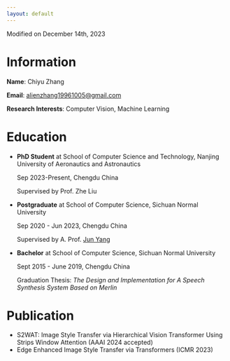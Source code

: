 ```yaml
---
layout: default
---
```


Modified on December 14th, 2023



# Information

**Name**: Chiyu Zhang

**Email**: alienzhang19961005@gmail.com

**Research Interests**: Computer Vision, Machine Learning



# Education

- **PhD Student** at School of Computer Science and Technology, Nanjing University of Aeronautics and Astronautics

  Sep 2023-Present, Chengdu China

  Supervised by Prof. Zhe Liu

- **Postgraduate** at School of Computer Science, Sichuan Normal University

  Sep 2020 - Jun 2023, Chengdu China

  Supervised by A. Prof. [Jun Yang](https://dblp.org/pid/181/2799-25.html)

- **Bachelor** at School of Computer Science, Sichuan Normal University

  Sept 2015 - June 2019, Chengdu China

  Graduation Thesis: _The Design and Implementation for A Speech Synthesis System Based on Merlin_



# Publication

- S2WAT: Image Style Transfer via Hierarchical Vision Transformer Using Strips Window Attention (AAAI 2024 accepted)
- Edge Enhanced Image Style Transfer via Transformers (ICMR 2023)
